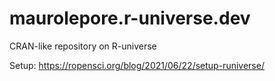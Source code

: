 # maurolepore.r-universe.dev

CRAN-like repository on R-universe

Setup: https://ropensci.org/blog/2021/06/22/setup-runiverse/
